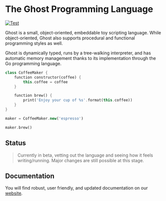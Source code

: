 # The Ghost Programming Language

[![Test](https://github.com/ghost-language/ghost/actions/workflows/test.yml/badge.svg)](https://github.com/ghost-language/ghost/actions/workflows/test.yml)

Ghost is a small, object-oriented, embeddable toy scripting language. While object-oriented, Ghost also supports procedural and functional programming styles as well.

Ghost is dynamically typed, runs by a tree-walking interpreter, and has automatic memory management thanks to its implementation through the Go programming language.

```dart
class CoffeeMaker {
    function constructor(coffee) {
        this.coffee = coffee
    }

    function brew() {
        print('Enjoy your cup of %s'.format(this.coffee))
    }
}

maker = CoffeeMaker.new('espresso')

maker.brew()
```

## Status

> Currently in beta, vetting out the language and seeing how it feels writing/running. Major changes are still possible at this stage.

## Documentation

You will find robust, user friendly, and updated documentation on our [website](https://ghostlang.org/docs).
